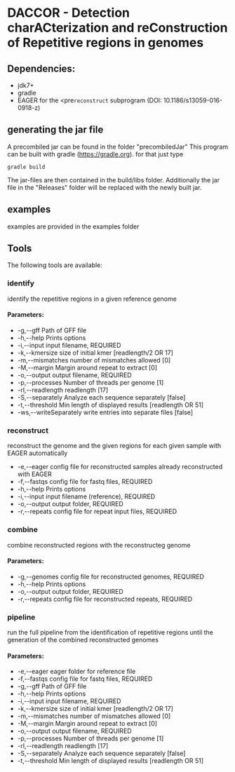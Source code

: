 # DACCOR - Detection charACterization and reConstruction of Repetitive regions in genomes

## Dependencies:

- jdk7+
- gradle
- EAGER for the <pre<code>reconstruct</code></pre> subprogram (DOI: 10.1186/s13059-016-0918-z)

## generating the jar file
A precombiled jar can be found in the folder "precombiledJar"
This program can be built with gradle (https://gradle.org). for that just type

`gradle build`

The jar-files are then contained in the build/libs folder. Additionally the jar file in the "Releases" folder will be replaced with the newly built jar.

## examples
examples are provided in the examples folder

## Tools
The following tools are available:

### identify
identify the repetitive regions in a given reference genome
#### Parameters:
- -g,--gff <arg>           Path of GFF file
- -h,--help                Prints options
- -i,--input <arg>         input filename, REQUIRED
- -k,--kmersize <arg>      size of initial kmer [readlength/2 OR 17]
- -m,--mismatches <arg>    number of mismatches allowed [0]
- -M,--margin <arg>        Margin around repeat to extract [0]
- -o,--output <arg>        output filename, REQUIRED
- -p,--processes <arg>     Number of threads per genome [1]
- -rl,--readlength <arg>   readlength [17]
- -S,--separately          Analyze each sequence separately [false]
- -t,--threshold <arg>     Min length of displayed results [readlength OR 51]
- -ws,--writeSeparately    write entries into separate files [false]

### reconstruct
reconstruct the genome and the given regions for each given sample with EAGER automatically
- -e,--eager <arg>     config file for reconstructed samples already reconstructed with EAGER
- -f,--fastqs <arg>    config file for fastq files, REQUIRED
- -h,--help            Prints options
- -i,--input <arg>     input filename (reference), REQUIRED
- -o,--output <arg>    output folder, REQUIRED
- -r,--repeats <arg>   config file for repeat input files, REQUIRED

### combine
combine reconstructed regions with the reconstructeg genome
#### Parameters:
- -g,--genomes <arg>   config file for reconstructed genomes, REQUIRED
- -h,--help            Prints options
- -o,--output <arg>    output folder, REQUIRED
- -r,--repeats <arg>   config file for reconstructed repeats, REQUIRED

### pipeline
run the full pipeline from the identification of repetitive regions until the generation of the combined reconstructed genomes
#### Parameters:
- -e,--eager <arg>         eager folder for reference file
- -f,--fastqs <arg>        config file for fastq files, REQUIRED
- -g,--gff <arg>           Path of GFF file
- -h,--help                Prints options
- -i,--input <arg>         input filename, REQUIRED
- -k,--kmersize <arg>      size of initial kmer [readlength/2 OR 17]
- -m,--mismatches <arg>    number of mismatches allowed [0]
- -M,--margin <arg>        Margin around repeat to extract [0]
- -o,--output <arg>        output filename, REQUIRED
- -p,--processes <arg>     Number of threads per genome [1]
- -rl,--readlength <arg>   readlength [17]
- -S,--separately          Analyze each sequence separately [false]
- -t,--threshold <arg>     Min length of displayed results [readlength OR 51]

